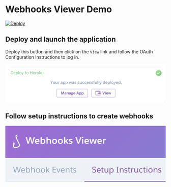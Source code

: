 # Webhooks Viewer Demo

[![Deploy](https://www.herokucdn.com/deploy/button.svg)](https://heroku.com/deploy?template=https://github.com/heroku/webhooks-demo)

## Deploy and launch the application

Deploy this button and then click on the `View` link and follow the OAuth Configuration Instructions to log in.

![View](public/manage.png)

## Follow setup instructions to create webhooks

![Setup](public/setup.png)
